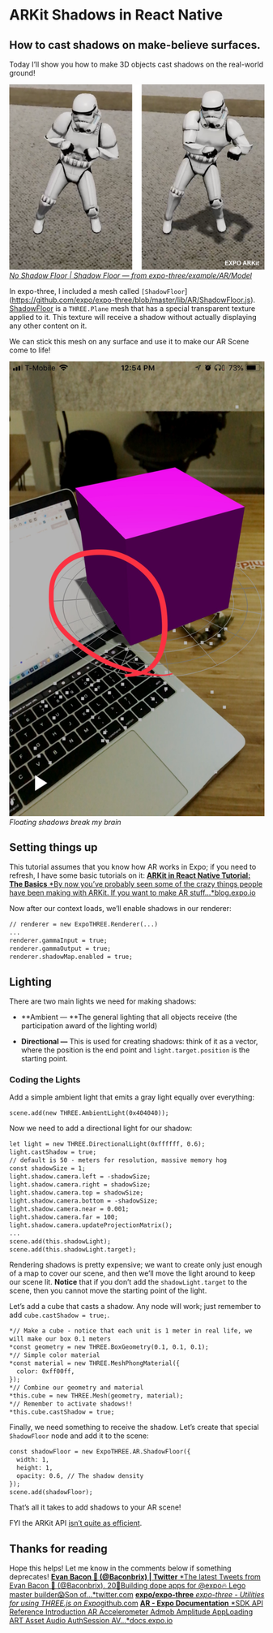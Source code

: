 # ARKit Shadows in React Native

## How to cast shadows on make-believe surfaces.

Today I’ll show you how to make 3D objects cast shadows on the real-world ground!

![[No Shadow Floor | Shadow Floor — from expo-three/example/AR/Model](https://github.com/expo/expo-three/tree/master/example)](./images/12x0MmETAOlsoSSrA5qC9Gw.png)_[No Shadow Floor | Shadow Floor — from expo-three/example/AR/Model](https://github.com/expo/expo-three/tree/master/example)_

In expo-three, I included a mesh called `[ShadowFloor`](https://github.com/expo/expo-three/blob/master/lib/AR/ShadowFloor.js). [ShadowFloor](https://github.com/expo/expo-three/blob/master/lib/AR/ShadowFloor.js) is a `THREE.Plane` mesh that has a special transparent texture applied to it. This texture will receive a shadow without actually displaying any other content on it.

We can stick this mesh on any surface and use it to make our AR Scene come to life!

<Snack data-snack-id="@bacon/ar-shadows" />

![Floating shadows break my brain](./images/1KzttinC4DiBBCMV3whg7aQ.jpeg)_Floating shadows break my brain_

## Setting things up

This tutorial assumes that you know how AR works in Expo; if you need to refresh, I have some basic tutorials on it:
[**ARKit in React Native Tutorial: The Basics**
*By now you’ve probably seen some of the crazy things people have been making with ARKit. If you want to make AR stuff…*blog.expo.io](https://blog.expo.io/arkit-in-react-native-tutorial-the-basics-9f839539f0b9)

Now after our context loads, we’ll enable shadows in our renderer:

```
// renderer = new ExpoTHREE.Renderer(...)
...
renderer.gammaInput = true;
renderer.gammaOutput = true;
renderer.shadowMap.enabled = true;
```

## Lighting

There are two main lights we need for making shadows:

- **Ambient — **The general lighting that all objects receive (the participation award of the lighting world)

- **Directional —** This is used for creating shadows: think of it as a vector, where the position is the end point and `light.target.position` is the starting point.

### Coding the Lights

Add a simple ambient light that emits a gray light equally over everything:

```
scene.add(new THREE.AmbientLight(0x404040));
```

Now we need to add a directional light for our shadow:

```
let light = new THREE.DirectionalLight(0xffffff, 0.6);
light.castShadow = true;
// default is 50 - meters for resolution, massive memory hog
const shadowSize = 1;
light.shadow.camera.left = -shadowSize;
light.shadow.camera.right = shadowSize;
light.shadow.camera.top = shadowSize;
light.shadow.camera.bottom = -shadowSize;
light.shadow.camera.near = 0.001;
light.shadow.camera.far = 100;
light.shadow.camera.updateProjectionMatrix();
...
scene.add(this.shadowLight);
scene.add(this.shadowLight.target);
```

Rendering shadows is pretty expensive; we want to create only just enough of a map to cover our scene, and then we’ll move the light around to keep our scene lit. **Notice** that if you don’t add the `shadowLight.target` to the scene, then you cannot move the starting point of the light.

Let’s add a cube that casts a shadow. Any node will work; just remember to add `cube.castShadow = true;`.

```
*// Make a cube - notice that each unit is 1 meter in real life, we will make our box 0.1 meters
*const geometry = new THREE.BoxGeometry(0.1, 0.1, 0.1);
*// Simple color material
*const material = new THREE.MeshPhongMaterial({
  color: 0xff00ff,
});
*// Combine our geometry and material
*this.cube = new THREE.Mesh(geometry, material);
*// Remember to activate shadows!!
*this.cube.castShadow = true;
```

Finally, we need something to receive the shadow. Let’s create that special `ShadowFloor` node and add it to the scene:

```
const shadowFloor = new ExpoTHREE.AR.ShadowFloor({
  width: 1,
  height: 1,
  opacity: 0.6, // The shadow density
});
scene.add(shadowFloor);
```

That’s all it takes to add shadows to your AR scene!

FYI the ARKit API [isn’t quite as efficient](https://stackoverflow.com/questions/48090797/how-to-add-a-shadow-plane-and-the-difference-between-the-scn-file-apple-provide).

## Thanks for reading

Hope this helps! Let me know in the comments below if something deprecates!
[**Evan Bacon 🥓 (@Baconbrix) | Twitter**
*The latest Tweets from Evan Bacon 🥓 (@Baconbrix). 20💙Building dope apps for @expo🔥 Lego master builder😱Son of…*twitter.com](https://twitter.com/baconbrix)
[**expo/expo-three**
*expo-three - Utilities for using THREE.js on Expo*github.com](https://github.com/expo/expo-three)
[**AR - Expo Documentation**
*SDK API Reference Introduction AR Accelerometer Admob Amplitude AppLoading ART Asset Audio AuthSession AV…*docs.expo.io](https://docs.expo.io/versions/latest/sdk/AR)
